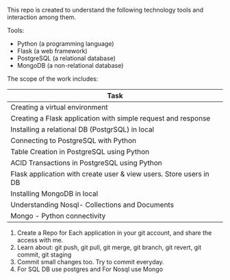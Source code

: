 This repo is created to understand the following technology tools and interaction among them.

Tools:
* Python (a programming language)
* Flask (a web framework)
* PostgreSQL (a relational database)
* MongoDB (a non-relational database)

The scope of the work includes:

| Task |
| --- |
| Creating a virtual environment |
| Creating a Flask application with simple request and response |
| Installing a relational DB (PostgrSQL) in local |
| Connecting to PostgreSQL with Python |
| Table Creation in PostgreSQL using Python |
| ACID Transactions in PostgreSQL using Python |
| Flask application with create user & view users. Store users in DB |
| Installing MongoDB in local |
| Understanding Nosql- Collections and Documents |
| Mongo - Python connectivity |

1. Create a Repo for Each application in your git account, and share the access with me.
2. Learn about: git push, git pull, git merge, git branch, git revert, git commit, git staging
3. Commit small changes too. Try to commit everyday.
4. For SQL DB use postgres and For Nosql use Mongo